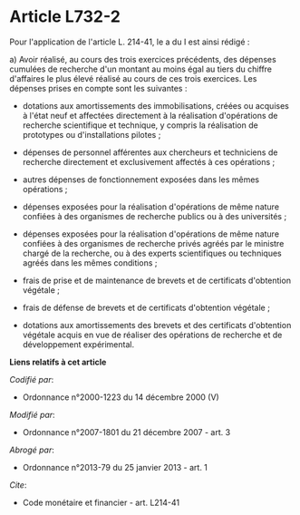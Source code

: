 # Article L732-2

Pour l'application de l'article L. 214-41, le a du I est ainsi rédigé : 

a) Avoir réalisé, au cours des trois exercices précédents, des dépenses cumulées de recherche d'un montant au moins égal au
tiers du chiffre d'affaires le plus élevé réalisé au cours de ces trois exercices. Les dépenses prises en compte sont les
suivantes :

- dotations aux amortissements des immobilisations, créées ou acquises à l'état neuf et affectées directement à la
réalisation d'opérations de recherche scientifique et technique, y compris la réalisation de prototypes ou d'installations
pilotes ;

- dépenses de personnel afférentes aux chercheurs et techniciens de recherche directement et exclusivement affectés à ces
opérations ;

- autres dépenses de fonctionnement exposées dans les mêmes opérations ;

- dépenses exposées pour la réalisation d'opérations de même nature confiées à des organismes de recherche publics ou à des
universités ;

- dépenses exposées pour la réalisation d'opérations de même nature confiées à des organismes de recherche privés agréés par
le ministre chargé de la recherche, ou à des experts scientifiques ou techniques agréés dans les mêmes conditions ;

- frais de prise et de maintenance de brevets et de certificats d'obtention végétale ;

- frais de défense de brevets et de certificats d'obtention végétale ;

- dotations aux amortissements des brevets et des certificats d'obtention végétale acquis en vue de réaliser des opérations
de recherche et de développement expérimental.

**Liens relatifs à cet article**

_Codifié par_:

  - Ordonnance n°2000-1223 du 14 décembre 2000 (V)

_Modifié par_:

  - Ordonnance n°2007-1801 du 21 décembre 2007 - art. 3

_Abrogé par_:

  - Ordonnance n°2013-79 du 25 janvier 2013 - art. 1

_Cite_:

  - Code monétaire et financier - art. L214-41
